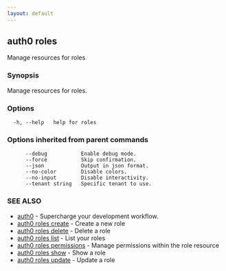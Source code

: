 ```yaml
---
layout: default
---
```

## auth0 roles

Manage resources for roles

### Synopsis

Manage resources for roles.

### Options

```
  -h, --help   help for roles
```

### Options inherited from parent commands

```
      --debug           Enable debug mode.
      --force           Skip confirmation.
      --json            Output in json format.
      --no-color        Disable colors.
      --no-input        Disable interactivity.
      --tenant string   Specific tenant to use.
```

### SEE ALSO

* [auth0](/auth0-cli/)	 - Supercharge your development workflow.
* [auth0 roles create](auth0_roles_create.md)	 - Create a new role
* [auth0 roles delete](auth0_roles_delete.md)	 - Delete a role
* [auth0 roles list](auth0_roles_list.md)	 - List your roles
* [auth0 roles permissions](auth0_roles_permissions.md)	 - Manage permissions within the role resource
* [auth0 roles show](auth0_roles_show.md)	 - Show a role
* [auth0 roles update](auth0_roles_update.md)	 - Update a role

